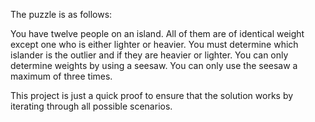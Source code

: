 The puzzle is as follows:

You have twelve people on an island.
All of them are of identical weight except one who is either lighter or heavier.
You must determine which islander is the outlier and if they are heavier or lighter.
You can only determine weights by using a seesaw.
You can only use the seesaw a maximum of three times.

This project is just a quick proof to ensure that the solution works by iterating through all possible scenarios.

